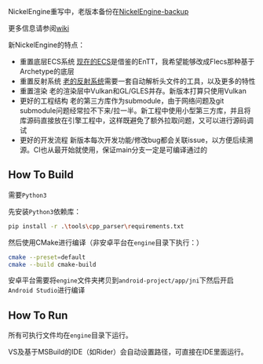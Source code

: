 NickelEngine重写中，老版本备份在[NickelEngine-backup](https://github.com/VisualGMQ/NickelEngine-backup)

更多信息请参阅[wiki](https://github.com/VisualGMQ/NickelEngine/wiki)

新NickelEngine的特点：

* 重置底层ECS系统
    [现在的ECS](https://github.com/VisualGMQ/gecs)是借鉴的EnTT，我希望能够改成Flecs那种基于Archetype的底层
* 重置反射系统
    [老的反射系统](https://github.com/VisualGMQ/mirrow)需要一套自动解析头文件的工具，以及更多的特性
* 重置渲染
    老的渲染层中Vulkan和GL/GLES并存。新版本打算只使用Vulkan
* 更好的工程结构
    老的第三方库作为submodule，由于网络问题及git submodule问题经常拉不下来/拉一半。新工程中使用小型第三方库，并且将库源码直接放在引擎工程中，这样既避免了额外拉取问题，又可以进行源码调试
* 更好的开发流程
    新版本每次开发功能/修改bug都会关联issue，以方便后续溯源。CI也从最开始就使用，保证main分支一定是可编译通过的

## How To Build

需要`Python3`

先安装`Python3`依赖库：

```bash
pip install -r .\tools\cpp_parser\requirements.txt
```

然后使用CMake进行编译（非安卓平台在`engine`目录下执行：）

```bash
cmake --preset=default
cmake --build cmake-build
```

安卓平台需要将`engine`文件夹拷贝到`android-project/app/jni`下然后开启`Android Studio`进行编译

## How To Run

所有可执行文件均在`engine`目录下运行。

VS及基于MSBuild的IDE（如Rider）会自动设置路径，可直接在IDE里面运行。
